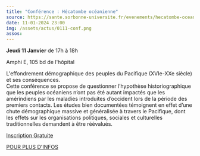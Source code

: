 ```yaml
---
title: "Conférence : Hécatombe océanienne"
source: https://sante.sorbonne-universite.fr/evenements/hecatombe-oceanienne
date: 11-01-2024 23:00
img: /assets/actus/0111-conf.png
assos:
---
```


__Jeudi 11 Janvier__ de 17h à 18h

Amphi E, 105 bd de l'hôpital

L'effondrement démographique des peuples du Pacifique (XVIe-XXe siècle) et ses conséquences.  
Cette conférence se propose de questionner l’hypothèse historiographique que les peuples océaniens n’ont pas été autant impactés que les amérindiens par les maladies introduites d’occident lors de la période des premiers contacts. Les études bien documentées témoignent en effet d’une chute démographique massive et généralisée à travers le Pacifique, dont les effets sur les organisations politiques, sociales et culturelles traditionnelles demandent à être réévalués.

[Inscription Gratuite](https://my.weezevent.com/hecatombe-oceanienne)

[POUR PLUS D'INFOS](https://sante.sorbonne-universite.fr/evenements/hecatombe-oceanienne)

